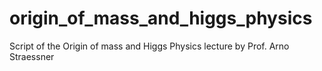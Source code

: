 # origin_of_mass_and_higgs_physics
Script of the Origin of mass and Higgs Physics lecture by Prof. Arno Straessner
